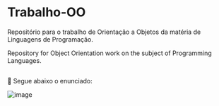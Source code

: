 # Trabalho-OO
Repositório para o trabalho de Orientação a Objetos da matéria de Linguagens de Programação.

Repository for Object Orientation work on the subject of Programming Languages.
##

📌 Segue abaixo o enunciado: 

![image](https://user-images.githubusercontent.com/78242191/207955221-379a35bd-70b3-4234-998e-57f42189d667.png)
